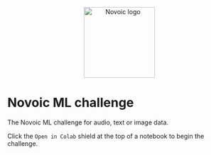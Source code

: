 <p align="center"><a href="https://novoic.com"><img src="https://assets.novoic.com/logo_320px.png" alt="Novoic logo" width="160"/></a></p>

# Novoic ML challenge
The Novoic ML challenge for audio, text or image data.

Click the `Open in Colab` shield at the top of a notebook to begin the challenge.
